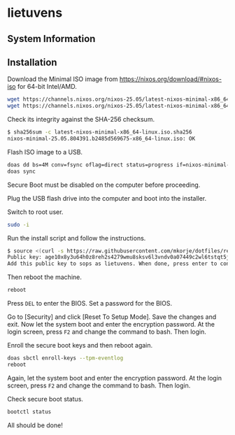 # lietuvens

## System Information

## Installation

Download the Minimal ISO image from <https://nixos.org/download/#nixos-iso> for 64-bit Intel/AMD.

```bash
wget https://channels.nixos.org/nixos-25.05/latest-nixos-minimal-x86_64-linux.iso
wget https://channels.nixos.org/nixos-25.05/latest-nixos-minimal-x86_64-linux.iso.sha256
```

Check its integrity against the SHA-256 checksum.

```bash
$ sha256sum -c latest-nixos-minimal-x86_64-linux.iso.sha256
nixos-minimal-25.05.804391.b2485d569675-x86_64-linux.iso: OK
```

Flash ISO image to a USB.

```bash
doas dd bs=4M conv=fsync oflag=direct status=progress if=nixos-minimal-25.05.804391.b2485d569675-x86_64-linux.iso of=/dev/sdX
doas sync
```

Secure Boot must be disabled on the computer before proceeding.

Plug the USB flash drive into the computer and boot into the installer.

Switch to root user.

```bash
sudo -i
```

Run the install script and follow the instructions.

```bash
$ source <(curl -s https://raw.githubusercontent.com/mkorje/dotfiles/refs/heads/main/hosts/nixos/lietuvens/install.sh)
Public key: age10x8y3u64h0z8reh2s4279wmu8sksv6l3vndv0a07449c2wl6tstqt5jplp
Add this public key to sops as lietuvens. When done, press enter to continue.
```

Then reboot the machine.

```bash
reboot
```

Press `DEL` to enter the BIOS. Set a password for the BIOS.

Go to [Security] and click [Reset To Setup Mode].
Save the changes and exit.
Now let the system boot and enter the encryption password. At the login screen, press `F2` and change the command to bash. Then login.

Enroll the secure boot keys and then reboot again.

```bash
doas sbctl enroll-keys --tpm-eventlog
reboot
```

Again, let the system boot and enter the encryption password. At the login screen, press `F2` and change the command to bash. Then login.

Check secure boot status.

```bash
bootctl status
```

All should be done!
